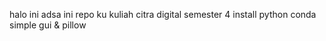 halo ini adsa ini repo ku kuliah citra digital semester 4
install python 
conda
simple gui & pillow
